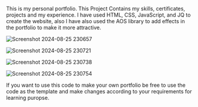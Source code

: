 This is my personal portfolio. This Project Contains my skills, certificates, projects and my experience.
I have used HTML, CSS, JavaScript, and JQ to create the website, also I have also used the AOS library to add effects in the portfolio to make it more attractive.

![Screenshot 2024-08-25 230657](https://github.com/user-attachments/assets/14203f3c-5f74-4964-a53a-e715a8fa4626)

![Screenshot 2024-08-25 230721](https://github.com/user-attachments/assets/14860e62-057f-4a0e-b68e-75688dd7bc96)

![Screenshot 2024-08-25 230738](https://github.com/user-attachments/assets/6ac5b71c-a9d5-41b8-9879-de7355e554f4)

![Screenshot 2024-08-25 230754](https://github.com/user-attachments/assets/6b1db506-b639-4a41-a0bd-13edda497fe7)

If you want to use this code to make your own portfolio be free to use the code as the template and make changes according to your requirements for learning puropse.
